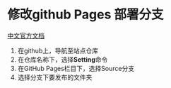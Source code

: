 # 修改github Pages 部署分支

[中文官方文档](https://docs.github.com/cn/github/working-with-github-pages/configuring-a-publishing-source-for-your-github-pages-site#choosing-a-publishing-source)

1. 在github上，导航至站点仓库
2. 在仓库名称下，选择**Setting**命令
3. 在GitHub Pages栏目下，选择Source分支
4. 选择分支下要发布的文件夹